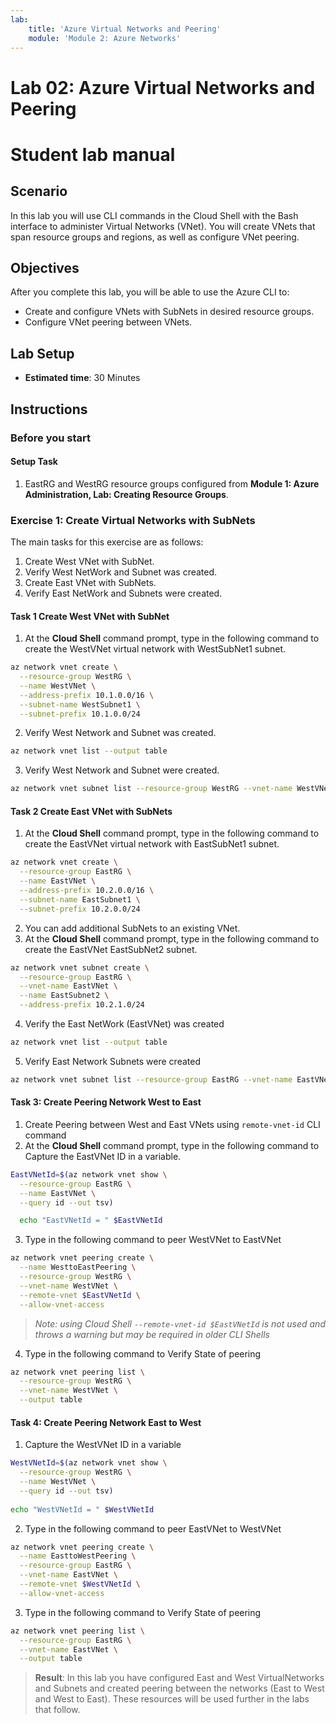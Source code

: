 ```yaml
---
lab:
    title: 'Azure Virtual Networks and Peering'
    module: 'Module 2: Azure Networks'
---
```

    
# Lab 02: Azure Virtual Networks and Peering

# Student lab manual

## Scenario

In this lab you will use CLI commands in the Cloud Shell with the Bash interface to administer Virtual Networks (VNet). You will create VNets that span resource groups and regions, as well as configure VNet peering.

## Objectives

After you complete this lab, you will be able to use the Azure CLI to:

* Create and configure VNets with SubNets in desired resource groups.
* Configure VNet peering between VNets.

## Lab Setup

* **Estimated time**: 30 Minutes

## Instructions

### Before you start

#### Setup Task

1. EastRG and WestRG resource groups configured from **Module 1: Azure Administration, Lab: Creating Resource Groups**.

### Exercise 1: Create Virtual Networks with SubNets

The main tasks for this exercise are as follows:

1. Create West VNet with SubNet.
1. Verify West NetWork and Subnet was created.
1. Create East VNet with SubNets.
1. Verify East NetWork and Subnets were created.

#### Task 1 Create West VNet with SubNet

1. At the **Cloud Shell** command prompt, type in the following command to create the WestVNet virtual network with WestSubNet1 subnet.

```bash
az network vnet create \
  --resource-group WestRG \
  --name WestVNet \
  --address-prefix 10.1.0.0/16 \
  --subnet-name WestSubnet1 \
  --subnet-prefix 10.1.0.0/24
```

2. Verify West Network and Subnet was created.

```bash
az network vnet list --output table
```

3. Verify West Network and Subnet were created.

```bash
az network vnet subnet list --resource-group WestRG --vnet-name WestVNet --output table
```

#### Task 2 Create East VNet with SubNets

1. At the **Cloud Shell** command prompt, type in the following command to create the EastVNet virtual network with EastSubNet1 subnet.

```bash
az network vnet create \
  --resource-group EastRG \
  --name EastVNet \
  --address-prefix 10.2.0.0/16 \
  --subnet-name EastSubnet1 \
  --subnet-prefix 10.2.0.0/24
```

2. You can add additional SubNets to an existing VNet.
3. At the **Cloud Shell** command prompt, type in the following command to create the EastVNet EastSubNet2 subnet.

```bash
az network vnet subnet create \
  --resource-group EastRG \
  --vnet-name EastVNet \
  --name EastSubnet2 \
  --address-prefix 10.2.1.0/24
```

4. Verify the East NetWork (EastVNet) was created

```bash
az network vnet list --output table
```

5. Verify East Network Subnets were created

```bash
az network vnet subnet list --resource-group EastRG --vnet-name EastVNet --output table
```

#### Task 3: Create Peering Network West to East

1. Create Peering between West and East VNets using `remote-vnet-id` CLI command
1. At the **Cloud Shell** command prompt, type in the following command to Capture the EastVNet ID in a variable.

```bash
EastVNetId=$(az network vnet show \
  --resource-group EastRG \
  --name EastVNet \
  --query id --out tsv)

  echo "EastVNetId = " $EastVNetId
```

3. Type in the following command to peer WestVNet to EastVNet

```bash
az network vnet peering create \
  --name WesttoEastPeering \
  --resource-group WestRG \
  --vnet-name WestVNet \
  --remote-vnet $EastVNetId \
  --allow-vnet-access
```

> *Note: using Cloud Shell `--remote-vnet-id $EastVNetId` is not used and throws a warning but may be required in older CLI Shells*

4. Type in the following command to Verify State of peering

```bash
az network vnet peering list \
  --resource-group WestRG \
  --vnet-name WestVNet \
  --output table
  ```

#### Task 4: Create Peering Network East to West

1. Capture the WestVNet ID in a variable

```bash
WestVNetId=$(az network vnet show \
  --resource-group WestRG \
  --name WestVNet \
  --query id --out tsv)
  
echo "WestVNetId = " $WestVNetId
```

2. Type in the following command to peer EastVNet to WestVNet

```bash
az network vnet peering create \
  --name EasttoWestPeering \
  --resource-group EastRG \
  --vnet-name EastVNet \
  --remote-vnet $WestVNetId \
  --allow-vnet-access
```

3. Type in the following command to Verify State of peering

```bash
az network vnet peering list \
  --resource-group EastRG \
  --vnet-name EastVNet \
  --output table
  ```

> **Result**: In this lab you have configured East and West VirtualNetworks and Subnets and created peering between the networks (East to West and West to East). These resources will be used further in the labs that follow.
